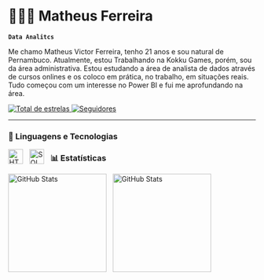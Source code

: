 # 👩🏻‍💻 Matheus Ferreira

**`Data Analitcs`**

Me chamo Matheus Victor Ferreira, tenho 21 anos e sou natural de Pernambuco. Atualmente, estou Trabalhando na Kokku Games, porém, sou da área administrativa. Estou estudando a área de analista de dados através de cursos onlines e os coloco em prática, no trabalho, em situações reais. Tudo começou com um interesse no Power BI e fui me aprofundando na área. 
<p align="left">
    <a href="https://github.com/Matheus38140?tab=repositories&sort=stargazers">
        <img 
            alt="Total de estrelas" 
            title="Total de estrelas GitHub" 
            src="https://custom-icon-badges.demolab.com/github/stars/Matheus38140?color=55960c&style=for-the-badge&labelColor=488207&logo=star&label=estrelas"
        />
    </a>
    <a href="https://github.com/Matheus38140?tab=followers">
        <img 
            alt="Seguidores" 
            title="Me siga no GitHub" 
            src="https://custom-icon-badges.demolab.com/github/followers/Matheus38140?color=236ad3&labelColor=1155ba&style=for-the-badge&logo=github&label=Seguidores&logoColor=white"
        />
    </a>
</p>

---

### 🤖 Linguagens e Tecnologias

<img 
    align="left" 
    alt="HTML"
    title="HTML" 
    width="30px" 
    style="padding-right: 10px;" 
    src="https://github.com/user-attachments/assets/2c74df06-451e-48d2-82a2-695dc9fa9890"
/>

<img 
    align="left" 
    alt="SQL"
    title="SQL" 
    width="30px" 
    style="padding-right: 10px;" 
    src="https://github.com/user-attachments/assets/3b7035a2-8c78-41a7-93d9-b8d0d01b99d5"
/>


### 📊 Estatísticas

<p>
  <img 
    align="left" 
    alt="GitHub Stats" 
    height="200" 
    style="padding-right: 10px;" 
    src="https://github-readme-stats.vercel.app/api?username=Matheus38140&show_icons=true&theme=tokyonight&include_all_commits=true&locale=pt-br" 
  />

<img 
      align="left" 
      alt="GitHub Stats" 
      height="200" 
      src="https://github-readme-stats.vercel.app/api/top-langs/?username=Matheus38140&theme=tokyonight&layout=compact&custom_title=Tecnologias&langs_count=9" 
  />

</p>
